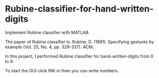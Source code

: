 # Rubine-classifier-for-hand-written-digits
Implement Rubine classifier with MATLAB.

The paper of Rubine classifier is:
Rubine, D. (1991). Specifying gestures by example (Vol. 25, No. 4, pp. 329-337). ACM.

In this project, I performed Rubine classifier for hand-written-digits from 0 to 9.

To start the GUI click INK.m then you can write numbers.
